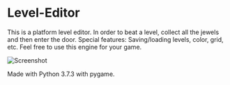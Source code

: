 # Level-Editor

This is a platform level editor. In order to beat a level, collect all the jewels and then enter the door.
Special features: Saving/loading levels, color, grid, etc.
Feel free to use this engine for your game.

![Screenshot](../Docs/InfoScreen.png)

Made with Python 3.7.3 with pygame.
